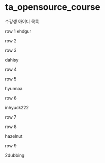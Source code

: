 # ta_opensource_course

수강생 아이디 목록

row 1
ehdgur


row 2

row 3

dahisy

row 4

row 5

hyunnaa

row 6

inhyuck222

row 7

row 8

hazelnut

row 9

2dubbing
